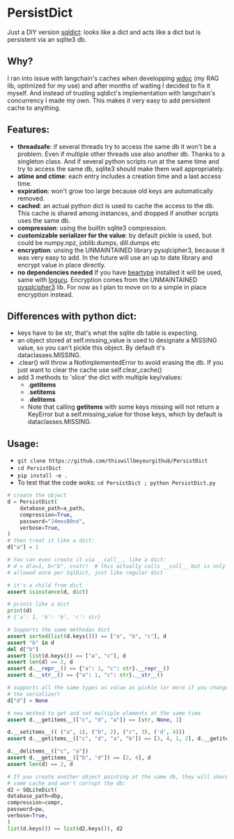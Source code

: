 # PersistDict

Just a DIY version [sqldict](https://github.com/piskvorky/sqlitedict): looks like a dict and acts like a dict but is persistent via an sqlite3 db.

## Why?

I ran into issue with langchain's caches when developping [wdoc](https://github.com/thiswillbeyourgithub/WDoc) (my RAG lib, optimized for my use) and after months of waiting I decided to fix it myself. And instead of trusting sqldict's implementation with langchain's concurrency I made my own.
This makes it very easy to add persistent cache to anything.

## Features:
- **threadsafe**: if several threads try to access the same db it won't be a
  problem. Even if multiple other threads use also another db. Thanks to
  a singleton class. And if several python scripts run at the same time
  and try to access the same db, sqlite3 should make them wait appropriately.
- **atime and ctime**: each entry includes a creation time and a last access time.
- **expiration**: won't grow too large because old keys are automatically removed.
- **cached**: an actual python dict is used to cache the access to the db.
  This cache is shared among instances, and dropped if another scripts uses
  the same db.
- **compression**: using the builtin sqlite3 compression.
- **customizable serializer for the value**: by default pickle is used, but could
  be numpy.npz, joblib.dumps, dill.dumps etc
- **encryption**: unsing the UNMAINTAINED library pysqlcipher3, because it was
  very easy to add. In the future will use an up to date library and encrypt
  value in place directly.
- **no dependencies needed** If you have [beartype](https://github.com/beartype/beartype/) installed it will be used, same with [loguru](https://loguru.readthedocs.io/). Encryption comes from the UNMAINTAINED [pysqlcipher3](https://github.com/rigglemania/pysqlcipher3) lib. For now as I plan to move on to a simple in
place encryption instead.

## Differences with python dict:
- keys have to be str, that's what the sqlite db table is expecting.
- an object stored at self.missing_value is used to designate a MISSING value,
  so you can't pickle this object. By default it's dataclasses.MISSING.
- .clear() will throw a NotImplementedError to avoid erasing the db. If you
  just want to clear the cache use self.clear_cache()
- add 3 methods to 'slice' the dict with multiple key/values:
    * .__getitems__
    * .__setitems__
    * .__delitems__
    - Note that calling __getitems__ with some keys missing will not return
      a KeyError but a self.missing_value for those keys, which by default is
      dataclasses.MISSING.


## Usage:
* `git clone https://github.com/thiswillbeyourgithub/PersistDict`
* `cd PersistDict`
* `pip install -e .`
* To test that the code woks: `cd PersistDict ; python PersistDict.py`

``` python
# create the object
d = PersistDict(
    database_path=a_path,
    compression=True,
    password="J4mesB0nd",
    verbose=True,
)
# then treat it like a dict:
d["a"] = 1

# You can even create it via __call__, like a dict:
# d = d(a=1, b="b", c=str)  # this actually calls __call__ but is only
# allowed once per SqlDict, just like regular dict

# it's a child from dict
assert isinstance(d, dict)

# prints like a dict
print(d)
# {'a': 1, 'b': 'b', 'c': str}

# Supports the same methodas dict
assert sorted(list(d.keys())) == ["a", "b", "c"], d
assert "b" in d
del d["b"]
assert list(d.keys()) == ["a", "c"], d
assert len(d) == 2, d
assert d.__repr__() == {"a": 1, "c": str}.__repr__()
assert d.__str__() == {"a": 1, "c": str}.__str__()

# supports all the same types as value as pickle (or more if you change
# the serializer)
d["d"] = None

# new method to get and set multiple elements at the same time
assert d.__getitems__(["c", "d", "a"]) == [str, None, 1]

d.__setitems__(( ("a", 1), ("b", 2), ("c", 3), ('d', 4)))
assert d.__getitems__(["c", "d", "a", "b"]) == [3, 4, 1, 2], d.__getitems__(["c", "d", "a", "b"])

d.__delitems__(["c", "a"])
assert d.__getitems__(["b", "d"]) == [2, 4], d
assert len(d) == 2, d

# If you create another object pointing at the same db, they will share the
# same cache and won't corrupt the db:
d2 = SQLiteDict(
database_path=dbp,
compression=compr,
password=pw,
verbose=True,
)
list(d.keys()) == list(d2.keys()), d2
```
